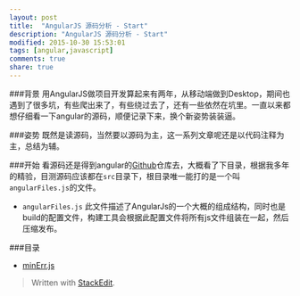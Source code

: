 ```yaml
---
layout: post
title:  "AngularJS 源码分析 - Start"
description: "AngularJS 源码分析 - Start"
modified: 2015-10-30 15:53:01
tags: [angular,javascript]
comments: true
share: true
---
```

###背景
用AngularJS做项目开发算起来有两年，从移动端做到Desktop，期间也遇到了很多坑，有些爬出来了，有些绕过去了，还有一些依然在坑里。一直以来都想仔细看一下angular的源码，顺便记录下来，换个新姿势装装逼。

###姿势
既然是读源码，当然要以源码为主，这一系列文章呢还是以代码注释为主，总结为辅。

###开始
看源码还是得到angular的[Github](https://github.com/angular/angular.js)仓库去，大概看了下目录，根据我多年的精验，目测源码应该都在``src``目录下，根目录唯一能打的是一个叫``angularFiles.js``的文件。

- ``angularFiles.js``
   此文件描述了AngularJs的一个大概的组成结构，同时也是build的配置文件，构建工具会根据此配置文件将所有js文件组装在一起，然后压缩发布。

###目录

 -  [minErr.js](http://www.jerryimba.com/angular-source-minerr/)

> Written with [StackEdit](https://stackedit.io/).